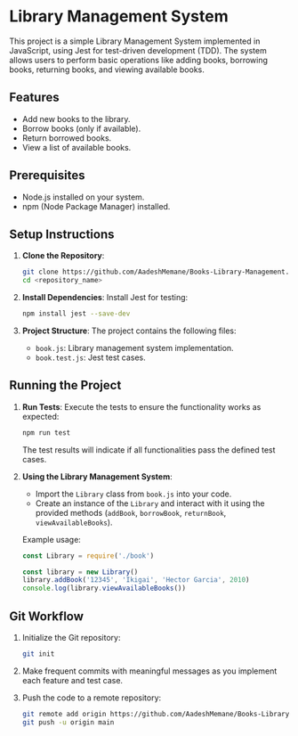 # Library Management System

This project is a simple Library Management System implemented in JavaScript, using Jest for test-driven development (TDD). The system allows users to perform basic operations like adding books, borrowing books, returning books, and viewing available books.

## Features

- Add new books to the library.
- Borrow books (only if available).
- Return borrowed books.
- View a list of available books.

## Prerequisites

- Node.js installed on your system.
- npm (Node Package Manager) installed.

## Setup Instructions

1. **Clone the Repository**:

   ```bash
   git clone https://github.com/AadeshMemane/Books-Library-Management.git
   cd <repository_name>
   ```

2. **Install Dependencies**:
   Install Jest for testing:

   ```bash
   npm install jest --save-dev
   ```

3. **Project Structure**:
   The project contains the following files:
   - `book.js`: Library management system implementation.
   - `book.test.js`: Jest test cases.

## Running the Project

1. **Run Tests**:
   Execute the tests to ensure the functionality works as expected:

   ```bash
   npm run test
   ```

   The test results will indicate if all functionalities pass the defined test cases.

2. **Using the Library Management System**:

   - Import the `Library` class from `book.js` into your code.
   - Create an instance of the `Library` and interact with it using the provided methods (`addBook`, `borrowBook`, `returnBook`, `viewAvailableBooks`).

   Example usage:

   ```javascript
   const Library = require('./book')

   const library = new Library()
   library.addBook('12345', 'Ikigai', 'Hector Garcia', 2010)
   console.log(library.viewAvailableBooks())
   ```

## Git Workflow

1. Initialize the Git repository:

   ```bash
   git init
   ```

2. Make frequent commits with meaningful messages as you implement each feature and test case.

3. Push the code to a remote repository:
   ```bash
   git remote add origin https://github.com/AadeshMemane/Books-Library-Management.git
   git push -u origin main
   ```
